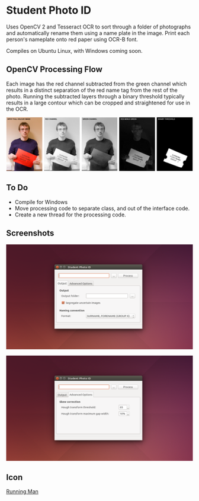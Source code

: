 # Student Photo ID

Uses OpenCV 2 and Tesseract OCR to sort through a folder of photographs and automatically rename them using a name plate in the image. Print each person's nameplate onto red paper using OCR-B font.

Compiles on Ubuntu Linux, with Windows coming soon.

## OpenCV Processing Flow

Each image has the red channel subtracted from the green channel which results in a distinct separation of the red name tag from the rest of the photo. Running the subtracted layers through a binary threshold typically results in a large contour which can be cropped and straightened for use in the OCR.

![Mask Preparation](images/mask-preparation-stages.png)

## To Do

* Compile for Windows
* Move processing code to separate class, and out of the interface code.
* Create a new thread for the processing code.

## Screenshots

![Main Page](images/utility-main-page.png)

![Advanced Settings Page](images/utility-advanced-page.png)

## Icon

[Running Man](https://www.elegantthemes.com/blog/freebie-of-the-week/beautiful-flat-icons-for-free)